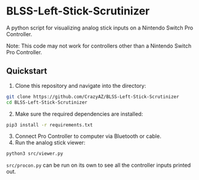 # BLSS-Left-Stick-Scrutinizer
A python script for visualizing analog stick inputs on a Nintendo Switch Pro Controller.

Note: This code may not work for controllers other than a Nintendo Switch Pro Controller.

## Quickstart

1. Clone this repository and navigate into the directory:
```bash
git clone https://github.com/CrazyAZ/BLSS-Left-Stick-Scrutinizer
cd BLSS-Left-Stick-Scrutinizer
```
2. Make sure the required dependencies are installed:
```bash
pip3 install -r requirements.txt
```
3. Connect Pro Controller to computer via Bluetooth or cable.
4. Run the analog stick viewer:
```bash
python3 src/viewer.py
```
`src/procon.py` can be run on its own to see all the controller inputs printed out.

